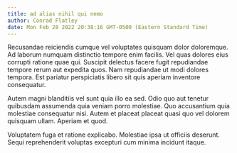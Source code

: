```yaml
---
title: ad alias nihil qui nemo
author: Conrad Flatley
date: Mon Feb 28 2022 20:38:16 GMT-0500 (Eastern Standard Time)
---
```

Recusandae reiciendis cumque vel voluptates quisquam dolor doloremque. Ad laborum numquam distinctio tempore enim facilis. Vel quas dolores eius corrupti ratione quae qui. Suscipit delectus facere fugit repudiandae tempore rerum aut expedita quos. Nam repudiandae ut modi dolores tempora. Est pariatur perspiciatis libero sit quis aperiam inventore consequatur.

 Autem magni blanditiis vel sunt quia illo ea sed. Odio quo aut tenetur quibusdam assumenda quia veniam porro molestiae. Quo accusantium quia molestiae consequatur nisi. Autem et placeat placeat quasi quo vel dolorem quisquam ullam. Aperiam et quod.

 Voluptatem fuga et ratione explicabo. Molestiae ipsa ut officiis deserunt. Sequi reprehenderit voluptas excepturi cum minima incidunt itaque.